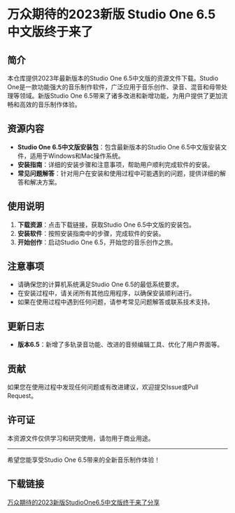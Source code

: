 # 万众期待的2023新版 Studio One 6.5中文版终于来了

## 简介
本仓库提供2023年最新版本的Studio One 6.5中文版的资源文件下载。Studio One是一款功能强大的音乐制作软件，广泛应用于音乐创作、录音、混音和母带处理等领域。新版Studio One 6.5带来了诸多改进和新增功能，为用户提供了更加流畅和高效的音乐制作体验。

## 资源内容
- **Studio One 6.5中文版安装包**：包含最新版本的Studio One 6.5中文版安装文件，适用于Windows和Mac操作系统。
- **安装指南**：详细的安装步骤和注意事项，帮助用户顺利完成软件的安装。
- **常见问题解答**：针对用户在安装和使用过程中可能遇到的问题，提供详细的解答和解决方案。

## 使用说明
1. **下载资源**：点击下载链接，获取Studio One 6.5中文版的安装包。
2. **安装软件**：按照安装指南中的步骤，完成软件的安装。
3. **开始创作**：启动Studio One 6.5，开始您的音乐创作之旅。

## 注意事项
- 请确保您的计算机系统满足Studio One 6.5的最低系统要求。
- 在安装过程中，请关闭所有其他应用程序，以确保安装顺利进行。
- 如果在使用过程中遇到任何问题，请参考常见问题解答或联系技术支持。

## 更新日志
- **版本6.5**：新增了多轨录音功能、改进的音频编辑工具、优化了用户界面等。

## 贡献
如果您在使用过程中发现任何问题或有改进建议，欢迎提交Issue或Pull Request。

## 许可证
本资源文件仅供学习和研究使用，请勿用于商业用途。

---

希望您能享受Studio One 6.5带来的全新音乐制作体验！

## 下载链接

[万众期待的2023新版StudioOne6.5中文版终于来了分享](https://pan.quark.cn/s/015a5b8bef8a)